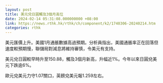 ```yaml
---
layout: post
title: 美元兌日圓觸及3個月高位
date: 2024-02-14 05:31:08.000000000 +08:00
link: https://news.rthk.hk/rthk/ch/component/k2/1740306-20240214.htm
categories: rthk
---
```


美元匯價上升。美國1月通脹數據高過預期。分析員指出，美國通脹率正在回落但速度較預期慢，聯儲局對減息將維持審慎，令美元有支持。

美元兌日圓較早時升至150.88，觸及3個月新高，升幅近1%。今年以來日圓兌美元下跌逾6%。

歐元兌美元力守1.07關口，英鎊兌美元報1.259左右。
